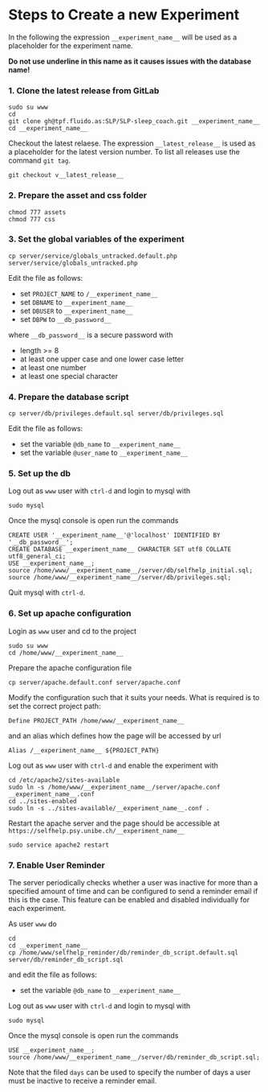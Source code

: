 # Steps to Create a new Experiment

In the following the expression `__experiment_name__` will be used as a placeholder for the experiment name.

**Do not use underline in this name as it causes issues with the database name!**

### 1. Clone the latest release from GitLab 

```
sudo su www
cd
git clone gh@tpf.fluido.as:SLP/SLP-sleep_coach.git __experiment_name__
cd __experiment_name__
```

Checkout the latest relaese.
The expression `__latest_release__` is used as a placeholder for the latest version number.
To list all releases use the command `git tag`.

```
git checkout v__latest_release__
```

### 2. Prepare the asset and css folder

```
chmod 777 assets
chmod 777 css
```

### 3. Set the global variables of the experiment

```
cp server/service/globals_untracked.default.php server/service/globals_untracked.php
```

Edit the file as follows:

- set `PROJECT_NAME` to `/__experiment_name__`
- set `DBNAME` to `__experiment_name__`
- set `DBUSER` to `__experiment_name__`
- set `DBPW` to `__db_password__`

where `__db_password__` is a secure password with

- length >= 8
- at least one upper case and one lower case letter
- at least one number
- at least one special character

### 4. Prepare the database script

```
cp server/db/privileges.default.sql server/db/privileges.sql
```

Edit the file as follows:

- set the variable `@db_name` to `__experiment_name__`
- set the variable `@user_name` to `__experiment_name__`

### 5. Set up the db

Log out as `www` user with `ctrl-d` and login to mysql with

```
sudo mysql
```

Once the mysql console is open run the commands

```
CREATE USER '__experiment_name__'@'localhost' IDENTIFIED BY '__db_password__';
CREATE DATABASE __experiment_name__ CHARACTER SET utf8 COLLATE utf8_general_ci;
USE __experiment_name__;
source /home/www/__experiment_name__/server/db/selfhelp_initial.sql;
source /home/www/__experiment_name__/server/db/privileges.sql;
```

Quit mysql with `ctrl-d`.

### 6. Set up apache configuration

Login as `www` user and cd to the project

```
sudo su www
cd /home/www/__experiment_name__
```

Prepare the apache configuration file

```
cp server/apache.default.conf server/apache.conf
```

Modify the configuration such that it suits your needs.
What is required is to set the correct project path:

```
Define PROJECT_PATH /home/www/__experiment_name__
```

and an alias which defines how the page will be accessed by url

```
Alias /__experiment_name__ ${PROJECT_PATH}
```

Log out as `www` user with `ctrl-d` and enable the experiment with

``` 
cd /etc/apache2/sites-available
sudo ln -s /home/www/__experiment_name__/server/apache.conf __experiment_name__.conf
cd ../sites-enabled
sudo ln -s ../sites-available/__experiment_name__.conf .
```

Restart the apache server and the page should be accessible at `https://selfhelp.psy.unibe.ch/__experiment_name__`

```
sudo service apache2 restart
```

### 7. Enable User Reminder

The server periodically checks whether a user was inactive for more than a specified amount of time and can be configured to send a reminder email if this is the case.
This feature can be enabled and disabled individually for each experiment.

As user `www` do

```
cd
cd __experiment_name__
cp /home/www/selfhelp_reminder/db/reminder_db_script.default.sql server/db/reminder_db_script.sql
```

and edit the file as follows:

- set the variable `@db_name` to `__experiment_name__`

Log out as `www` user with `ctrl-d` and login to mysql with

```
sudo mysql
```

Once the mysql console is open run the commands

```
USE __experiment_name__;
source /home/www/__experiment_name__/server/db/reminder_db_script.sql;
```

Note that the filed `days` can be used to specify the number of days a user must be inactive to receive a reminder email.
